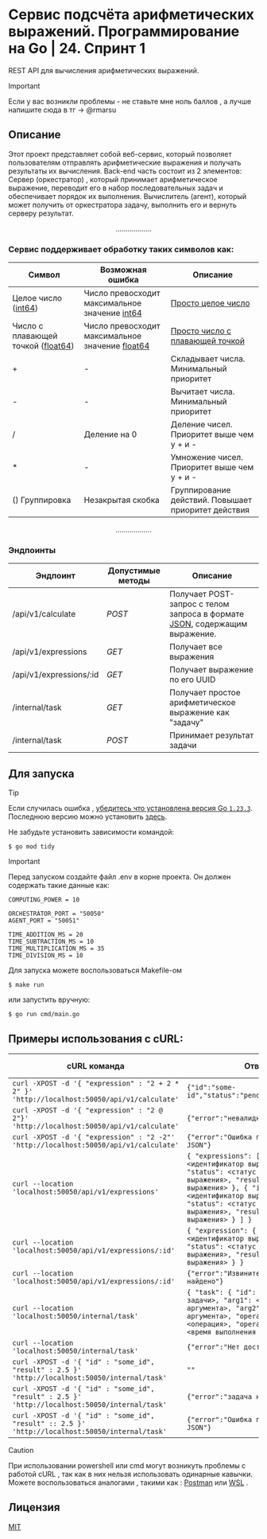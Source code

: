 # Сервис подсчёта арифметических выражений. Программирование на Go | 24. Спринт 1
REST API для вычисления арифметических выражений.
> [!IMPORTANT]
>  Если у вас возникли проблемы - не ставьте мне ноль баллов , а лучше напишите сюда в тг -> @rmarsu

## Описание
Этот проект представляет собой веб-сервис, который позволяет пользователям отправлять арифметические выражения и получать результаты их вычисления. Back-end часть состоит из 2 элементов:
Сервер (оркестратор) , который принимает арифметическое выражение, переводит его в набор последовательных задач и обеспечивает порядок их выполнения.
Вычислитель (агент), который может получить от оркестратора задачу, выполнить его и вернуть серверу результат. 

<div align="center">
  ..................
</div>

### Сервис поддерживает обработку таких символов как:
| Символ | Возможная ошибка | Описание |
| --- | --- | --- |
| Целое число ([int64](https://pkg.go.dev/builtin#int64)) | Число превосходит максимальное значение [int64](https://pkg.go.dev/builtin#int64) | [Просто целое число](https://ru.wikipedia.org/wiki/%D0%A6%D0%B5%D0%BB%D0%BE%D0%B5_%D1%87%D0%B8%D1%81%D0%BB%D0%BE)|
| Число с плавающей точкой ([float64](https://pkg.go.dev/builtin#float64))| Число превосходит максимальное значение [float64](https://pkg.go.dev/builtin#float64) | [Просто число с плавающей точкой](https://ru.wikipedia.org/wiki/%D0%A7%D0%B8%D1%81%D0%BB%D0%BE_%D1%81_%D0%BF%D0%BB%D0%B0%D0%B2%D0%B0%D1%8E%D1%89%D0%B5%D0%B9_%D0%B7%D0%B0%D0%BF%D1%8F%D1%82%D0%BE%D0%B9)|
| + | - | Складывает числа. Минимальный приоритет|
| - | - | Вычитает числа. Минимальный приоритет |
| / | Деление на 0 | Деление чисел. Приоритет выше чем у + и - |
| * | - | Умножение чисел. Приоритет выше чем у + и - |
| () Группировка | Незакрытая скобка | Группирование действий. Повышает приоритет действия |

<div align="center">
  ..................
</div>

### Эндпоинты
| Эндпоинт | Допустимые методы | Описание |
| --- | --- | --- |
| /api/v1/calculate | *POST* | Получает POST-запрос c телом запроса в формате [JSON](https://ru.wikipedia.org/wiki/JSON), содержащим выражение. |
| /api/v1/expressions | *GET* | Получает все выражения |
| /api/v1/expressions/:id | *GET* | Получает выражение по его UUID |
| /internal/task | *GET* | Получает простое арифметическое выражение как "задачу" |
| /internal/task | *POST* | Принимает результат задачи |



## Для запуска
> [!TIP]
> Если случилась ошибка ,  <ins>убедитесь что установлена версия Go `1.23.3`</ins>.
> Последнюю версию можно установить [здесь](https://go.dev/dl/).

Не забудьте установить зависимости командой:
```shell
$ go mod tidy
```
> [!IMPORTANT]
> Перед запуском создайте файл .env в корне проекта. Он должен содержать такие данные как:
> ```
> COMPUTING_POWER = 10
>
> ORCHESTRATOR_PORT = "50050"
> AGENT_PORT = "50051"
>
> TIME_ADDITION_MS = 20
> TIME_SUBTRACTION_MS = 10
> TIME_MULTIPLICATION_MS = 35
> TIME_DIVISION_MS = 10
> ```

Для запуска можете воспользоваться Makefile-ом
```shell
$ make run
```
или запустить вручную:
```shell
$ go run cmd/main.go
```

## Примеры использования с cURL:

| cURL команда                                   | Ответ                                     | *HTTP* код
|------------------------------------------------|-------------------------------------------| ----------------------------- |
| ```curl -XPOST -d '{ "expression" : "2 + 2 * 2" }' 'http://localhost:50050/api/v1/calculate'```  | ```{"id":"some-id","status":"pending","result":0} ``` | 201 |
| ```curl -XPOST -d '{ "expression" : "2 @ 2"}' 'http://localhost:50050/api/v1/calculate'``` | ```{"error":"невалидное выражение"}```|422|
| ```curl -XPOST -d '{ "expression" : "2 -2"' 'http://localhost:50050/api/v1/calculate'``` | ```{"error":"Ошибка при парсинге JSON"}```|400|
| ```curl --location 'localhost:50050/api/v1/expressions'``` | ```{ "expressions": [ { "id": <идентификатор выражения>, "status": <статус вычисления выражения>, "result": <результат выражения> }, { "id": <идентификатор выражения>, "status": <статус вычисления выражения>, "result": <результат выражения> } ] }``` | 200 |
| ```curl --location 'localhost:50050/api/v1/expressions/:id'``` | ```{ "expression": { "id": <идентификатор выражения>, "status": <статус вычисления выражения>, "result": <результат выражения> } }``` | 200 |
| ```curl --location 'localhost:50050/api/v1/expressions/:id'``` | ```{"error":"Извините, выражение не найдено"}```  | 404 |
| ```curl --location 'localhost:50050/internal/task'``` |  ```{ "task": { "id": <идентификатор задачи>, "arg1": <имя первого аргумента>, "arg2": <имя второго аргумента>, "operation": <операция>, "operation_time": <время выполнения операции> } }``` | 200 |
| ```curl --location 'localhost:50050/internal/task'``` |  ```{"error":"Нет доступных задач"}``` | 404 |
| ```curl -XPOST -d '{ "id" : "some_id", "result" : 2.5 }' 'http://localhost:50050/internal/task' ```| ```""```| 200 |
| ```curl -XPOST -d '{ "id" : "some_id", "result" : 2.5 }' 'http://localhost:50050/internal/task' ```| ```{"error":"задача не найдена"}```| 404 |
| ```curl -XPOST -d '{ "id" : "some_id", "result" :: 2.5 }' 'http://localhost:50050/internal/task' ```| ```{"error":"Ошибка при парсинге JSON"}```| 400 |



> [!CAUTION]
> При использовании powershell или cmd могут возникуть проблемы с работой cURL , так как в них нельзя использовать одинарные кавычки. Можете воспользоваться аналогами , такими как : [Postman](https://www.postman.com/) или [WSL](https://en.wikipedia.org/wiki/Windows_Subsystem_for_Linux) . 

## Лицензия
[MIT](LICENSE)




